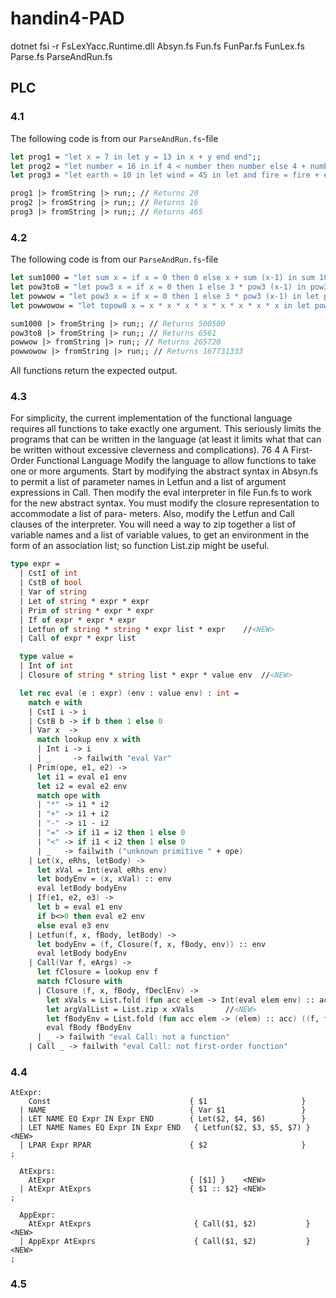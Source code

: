 # handin4-PAD

dotnet fsi -r FsLexYacc.Runtime.dll Absyn.fs Fun.fs FunPar.fs FunLex.fs Parse.fs ParseAndRun.fs

## PLC

### 4.1

The following code is from our `ParseAndRun.fs`-file

```fsharp
let prog1 = "let x = 7 in let y = 13 in x + y end end";;
let prog2 = "let number = 16 in if 4 < number then number else 4 + number end";;
let prog3 = "let earth = 10 in let wind = 45 in let and fire = fire + earth * wind in and 15 end end end";;

prog1 |> fromString |> run;; // Returns 20
prog2 |> fromString |> run;; // Returns 16
prog3 |> fromString |> run;; // Returns 465
```

### 4.2

The following code is from our `ParseAndRun.fs`-file

```fsharp
let sum1000 = "let sum x = if x = 0 then 0 else x + sum (x-1) in sum 1000 end";;
let pow3to8 = "let pow3 x = if x = 0 then 1 else 3 * pow3 (x-1) in pow3 8 end"
let powwow = "let pow3 x = if x = 0 then 1 else 3 * pow3 (x-1) in let powsum x = if x = 0 then pow3 0 else pow3 x + powsum (x-1) in powsum 11 end end"
let powwowow = "let topow8 x = x * x * x * x * x * x * x * x in let powsum x = if x = 0 then 0 else topow8 x + powsum (x-1) in powsum 10 end end";;

sum1000 |> fromString |> run;; // Returns 500500
pow3to8 |> fromString |> run;; // Returns 6561
powwow |> fromString |> run;; // Returns 265720
powwowow |> fromString |> run;; // Returns 167731333
```

All functions return the expected output.

### 4.3

For simplicity, the current implementation of the functional language
requires all functions to take exactly one argument. This seriously limits the programs
that can be written in the language (at least it limits what that can be written without
excessive cleverness and complications).
76 4 A First-Order Functional Language
Modify the language to allow functions to take one or more arguments. Start by
modifying the abstract syntax in Absyn.fs to permit a list of parameter names in
Letfun and a list of argument expressions in Call.
Then modify the eval interpreter in file Fun.fs to work for the new abstract
syntax. You must modify the closure representation to accommodate a list of para-
meters. Also, modify the Letfun and Call clauses of the interpreter. You will
need a way to zip together a list of variable names and a list of variable values, to get
an environment in the form of an association list; so function List.zip might be
useful.

```fsharp
type expr = 
  | CstI of int
  | CstB of bool
  | Var of string
  | Let of string * expr * expr
  | Prim of string * expr * expr
  | If of expr * expr * expr
  | Letfun of string * string * expr list * expr    //<NEW>
  | Call of expr * expr list

  type value = 
  | Int of int
  | Closure of string * string list * expr * value env  //<NEW>

  let rec eval (e : expr) (env : value env) : int =
    match e with 
    | CstI i -> i
    | CstB b -> if b then 1 else 0
    | Var x  ->
      match lookup env x with
      | Int i -> i 
      | _     -> failwith "eval Var"
    | Prim(ope, e1, e2) -> 
      let i1 = eval e1 env
      let i2 = eval e2 env
      match ope with
      | "*" -> i1 * i2
      | "+" -> i1 + i2
      | "-" -> i1 - i2
      | "=" -> if i1 = i2 then 1 else 0
      | "<" -> if i1 < i2 then 1 else 0
      | _   -> failwith ("unknown primitive " + ope)
    | Let(x, eRhs, letBody) -> 
      let xVal = Int(eval eRhs env)
      let bodyEnv = (x, xVal) :: env
      eval letBody bodyEnv
    | If(e1, e2, e3) -> 
      let b = eval e1 env
      if b<>0 then eval e2 env
      else eval e3 env
    | Letfun(f, x, fBody, letBody) -> 
      let bodyEnv = (f, Closure(f, x, fBody, env)) :: env 
      eval letBody bodyEnv
    | Call(Var f, eArgs) -> 
      let fClosure = lookup env f
      match fClosure with
      | Closure (f, x, fBody, fDeclEnv) ->
        let xVals = List.fold (fun acc elem -> Int(eval elem env) :: acc) [] eArgs //<NEW>
        let argValList = List.zip x xVals       //<NEW>
        let fBodyEnv = List.fold (fun acc elem -> (elem) :: acc) ((f, fClosure) :: fDeclEnv) argValList //<NEW>
        eval fBody fBodyEnv
      | _ -> failwith "eval Call: not a function"
    | Call _ -> failwith "eval Call: not first-order function"
```

### 4.4

```
AtExpr:
    Const                               { $1                     }
  | NAME                                { Var $1                 }
  | LET NAME EQ Expr IN Expr END        { Let($2, $4, $6)        }
  | LET NAME Names EQ Expr IN Expr END   { Letfun($2, $3, $5, $7) } <NEW>
  | LPAR Expr RPAR                      { $2                     }
;

  AtExprs:
    AtExpr                              { [$1] }    <NEW>
  | AtExpr AtExprs                      { $1 :: $2} <NEW>
;

  AppExpr:
    AtExpr AtExprs                       { Call($1, $2)           } <NEW>
  | AppExpr AtExprs                      { Call($1, $2)           } <NEW>
;
```

### 4.5
